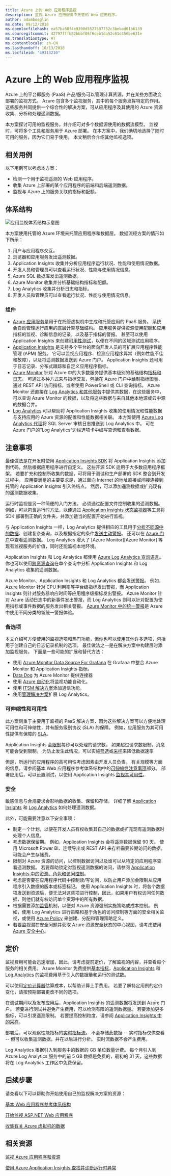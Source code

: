 ```yaml
---
title: Azure 上的 Web 应用程序监视
description: 监视 Azure 应用服务中托管的 Web 应用程序。
author: adamboeglin
ms.date: 09/12/2018
ms.openlocfilehash: ea57ba50f4e9390d5527587752c3bebad01b6139
ms.sourcegitcommit: 42797fffb82bbbf86f6deb1da52c61d456be631e
ms.translationtype: HT
ms.contentlocale: zh-CN
ms.lasthandoff: 10/13/2018
ms.locfileid: "49313210"
---
```

# <a name="web-application-monitoring-on-azure"></a>Azure 上的 Web 应用程序监视

Azure 上的平台即服务 (PaaS) 产品/服务可以管理计算资源，并在某些方面改变部署的监视方式。 Azure 包含多个监视服务，其中的每个服务发挥特定的作用。 这些服务共同提供一个综合性的解决方案，可从应用程序及其使用的 Azure 资源收集、分析和处理遥测数据。

本方案探讨可用的监视服务，并介绍可对多个数据源使用的数据流模型。 监视时，可将多个工具和服务用于 Azure 部署。 在本方案中，我们确切地选择了随时可用的服务，因为它们易于使用。 本文稍后会介绍其他监视选项。

## <a name="relevant-use-cases"></a>相关用例

以下用例可以考虑本方案：

- 检测一个用于监视遥测的 Web 应用程序。
- 收集 Azure 上部署的某个应用程序的前端和后端遥测数据。
- 监视与 Azure 上的服务关联的指标和配额。

## <a name="architecture"></a>体系结构

![应用监视体系结构示意图][architecture]

本方案使用托管的 Azure 环境来托管应用程序和数据层。 数据流经方案的情形如下所示：

1. 用户与应用程序交互。
2. 浏览器和应用服务发出遥测数据。
3. Application Insights 收集并分析应用程序运行状况、性能和使用情况数据。
4. 开发人员和管理员可以查看运行状况、性能与使用情况信息。
5. Azure SQL 数据库发出遥测数据。
6. Azure Monitor 收集并分析基础结构指标和配额。
7. Log Analytics 收集并分析日志和指标。
8. 开发人员和管理员可以查看运行状况、性能与使用情况信息。

### <a name="components"></a>组件

- [Azure 应用服务](/azure/app-service/)是用于在托管虚拟机中生成和托管应用的 PaaS 服务。 系统会自动管理运行应用的底层计算基础结构。 应用服务提供资源使用配额和应用指标的监视、诊断信息的记录，以及基于指标的警报。 甚至可以使用 Application Insights 来创建[可用性测试][availability-tests]，以便在不同的区域测试应用程序。
- [Application Insights][application-insights] 是支持多个平台的面向开发人员的可扩展应用程序性能管理 (APM) 服务。 它可以监视应用程序、检测应用程序异常（例如性能不佳和故障），以及将遥测数据发送到 Azure 门户。 Application Insights 还可用于日志记录、分布式跟踪和自定义应用程序指标。
- [Azure Monitor][azure-monitor] 针对 Azure 中的大多数服务提供基本级别的基础结构[指标和日志][metrics]。 可通过多种方式来与指标交互，包括在 Azure 门户中绘制指标图表、通过 REST API 访问指标，或者使用 PowerShell 或 CLI 查询指标。 Azure Monitor 还直接在 [Log Analytics 和其他服务]中提供其数据，在这些服务中，可以查询 Azure Monitor 的数据，以及将这些数据与来自其他本地源或云中源的数据合并。
- [Log Analytics][log-analytics] 可以帮助将 Application Insights 收集的使用情况和性能数据与支持应用的 Azure 资源的配置和性能数据相关联。 本方案使用 [Azure Log Analytics 代理][Azure Log Analytics agent]将 SQL Server 审核日志推送到 Log Analytics 中。 可在 Azure 门户的“Log Analytics”边栏选项卡中编写查询和查看数据。

## <a name="considerations"></a>注意事项

最佳做法是在开发时使用 [Application Insights SDK][Application Insights SDKs] 将 Application Insights 添加到代码，然后根据应用程序进行自定义。 这些开源 SDK 适用于大多数应用程序框架。 若要扩充和控制所收集的数据，可将用于测试和生产部署的 SDK 整合到开发过程中。 应用要满足的主要要求是，通过面向 Internet 的地址直接或间接连接到托管的 Application Insights 引入终结点。 然后，可以添加遥测数据或扩充现有的遥测数据收集。

运行时监视是另一种简便的入门方法。 必须通过配置文件控制收集的遥测数据。 例如，可以包含运行时方法，以便通过 [Application Insights 状态监视器][Application Insights Status Monitor]等工具将 SDK 部署到正确的文件夹，并添加适当的配置开始进行监视。

与 Application Insights 一样，Log Analytics 提供相应的工具用于[分析不同源中的数据][analyzing data across sources]、创建复杂查询，以及根据指定的条件[发送主动警报][sending proactive alerts]。 还可以在 [Azure 门户][the Azure portal]中查看遥测数据。 Log Analytics 增大了 [Azure Monitor][Azure Monitor] 等现有监视服务的价值，同时还能监视本地环境。

Application Insights 和 Log Analytics 都使用 [Azure Log Analytics 查询语言][Azure Log Analytics Query Language]。 你也可以使用[跨资源查询](https://azure.microsoft.com/blog/query-across-resources)在单个查询中分析 Application Insights 和 Log Analytics 收集的遥测数据。

Azure Monitor、Application Insights 和 Log Analytics 都会发送[警报](/azure/monitoring-and-diagnostics/monitoring-overview-alerts)。 例如，Azure Monitor 针对 CPU 利用率等平台级指标发出警报，而 Application Insights 则针对服务器响应时间等应用程序级指标发出警报。 Azure Monitor 针对 Azure 活动日志中的新事件发出警报，而 Log Analytics 则可以针对配置为使用指标或事件数据的服务发出相关警报。 [Azure Monitor 中的统一警报](/azure/monitoring-and-diagnostics/monitoring-overview-unified-alerts)是 Azure 中使用不同分类的新统一警报体验。

### <a name="alternatives"></a>备选项

本文介绍可方便使用的监视选项和热门功能，但你也可以使用其他许多选项，包括用于创建自己的日志记录机制的选项。 最佳做法之一是在解决方案中构建层时添加监视服务。 下面是一些可能的扩展和替代方法：

- 使用 [Azure Monitor Data Source For Grafana][Azure Monitor Data Source For Grafana] 在 Grafana 中整合 Azure Monitor 和 Application Insights 指标。
- [Data Dog][data-dog] 为 Azure Monitor 提供连接器
- 使用 [Azure 自动化][Azure Automation]将监视功能自动化。
- 使用 [ITSM 解决方案][ITSM solutions]添加通信功能。
- 使用[管理解决方案][management solution]扩展 Log Analytics。

### <a name="scalability-and-availability"></a>可伸缩性和可用性

此方案侧重于主要用于监视的 PaaS 解决方案，因为这些解决方案可以方便地处理可用性和可伸缩性，并有服务级别协议 (SLA) 的保障。 例如，应用服务为其可用性提供有保障的 [SLA][SLA]。

Application Insights 会[限制][app-insights-limits]每秒可以处理的请求数。 如果超过请求数限制，消息可能会受到限制。 为防止发生此情况，可以实施[筛选][message-filtering]或[采样][message-sampling]来降低数据速率

但是，所运行的应用程序的高可用性考虑因素由开发人员负责。 有关规模等方面的信息，请参阅基本 Web 应用程序参考体系结构中的[可伸缩性注意事项](#scalability-considerations)部分。 部署应用后，可以设置测试，以使用 Application Insights [监视其可用性][monitor its availability]。

### <a name="security"></a>安全

敏感信息与合规要求会影响数据的收集、保留和存储。 详细了解 [Application Insights][application-insights] 和 [Log Analytics][log-analytics] 如何处理遥测数据。

此外，可能需要注意以下安全事项：

- 制定一个计划，以便在开发人员有权收集其自己的数据或扩充现有遥测数据时处理个人信息。
- 考虑数据保留期。 例如，Application Insights 会将遥测数据保留 90 天。 使用 Microsoft Power BI、连续导出或 REST API 来存档需要长期访问的数据。 可能会产生存储费。
- 限制对 Azure 资源的访问，以控制数据访问以及谁可以从特定的应用程序查看遥测数据。 若要帮助锁定对监视遥测数据的访问，请参阅 [Application Insights 中的资源、角色和访问控制][Resources, roles, and access control in Application Insights]。
- 考虑是否要在应用程序代码中控制读/写访问，以防止用户添加会限制从应用程序引入数据的版本或标签标记。 使用 Application Insights 时，将各个数据项发送到资源后，便无法对这些项进行控制，因此，如果用户有权访问任何数据，则他们就有权访问单个资源中的所有数据。
- 根据需要添加[监管](/azure/security/governance-in-azure)机制，以便对 Azure 资源强制实施策略或成本控制。 例如，使用 Log Analytics 进行策略和基于角色的访问控制等方面的安全相关监视，或使用 [Azure Policy](/azure/azure-policy/azure-policy-introduction) 来创建、分配和管理策略定义。
- 若要监视潜在安全问题并获取 Azure 资源安全状态的中心视图，请考虑使用 [Azure 安全中心](/azure/security-center/security-center-intro)。

## <a name="pricing"></a>定价

监视费用可能会迅速增加，因此，请考虑提前定价，了解监视的内容，并查看每个服务的相关费用。 Azure Monitor 免费提供[基本指标][basic metrics]，[Application Insights][application-insights-pricing] 和 [Log Analytics][log-analytics] 的监视费用基于引入的数据量和运行的测试数。

可以使用[定价计算器][pricing]估算成本，以帮助计算上手费用。 若要了解特定用例的定价变化，请按预期部署更改不同的选项。

在调试期间以及发布应用后，Application Insights 的遥测数据将发送到 Azure 门户。 若要进行测试并避免产生费用，可以检测有限的遥测数据量。 若要添加更多指标，可以引发遥测限制。 若要提高控制粒度，请参阅 [Application Insights 中的采样][Sampling in Application Insights]。

部署后，可以观察性能指标的[实时指标流][Live Metrics Stream]。 不会存储此数据 -- 实时指标仅供查看 -- 但可以收集遥测数据，并在以后进行分析。 实时流数据不会产生费用。

Log Analytics 根据引入到服务中的数据的 GB 单位数量计费。 每个月引入到 Azure Log Analytics 服务中的前 5 GB 数据是免费的，最初的 31 天，这些数据将在 Log Analytics 工作区中免费保留。 

## <a name="next-steps"></a>后续步骤

请查看以下可以帮助你开始使用自己的监视解决方案的资源：

[基本 Web 应用程序参考体系结构][Basic web application reference architecture]

[开始监视 ASP.NET Web 应用程序][Start monitoring your ASP.NET Web Application]

[收集有关 Azure 虚拟机的数据][Collect data about Azure Virtual Machines]

## <a name="related-resources"></a>相关资源

[监视 Azure 应用程序和资源][Monitoring Azure applications and resources]

[使用 Azure Application Insights 查找并诊断运行时异常][Find and diagnose run-time exceptions with Azure Application Insights]

<!-- links -->
[architecture]: ./media/architecture-app-monitoring.png
[availability-tests]: /azure/application-insights/app-insights-monitor-web-app-availability
[application-insights]: /azure/application-insights/app-insights-overview
[azure-monitor]: /azure/monitoring-and-diagnostics/monitoring-overview-azure-monitor
[metrics]: /azure/monitoring-and-diagnostics/monitoring-supported-metrics
[Log Analytics 和其他服务]: /azure/log-analytics/log-analytics-azure-storage
[log-analytics]: /azure/log-analytics/log-analytics-overview
[Azure Log Analytics agent]: https://blogs.msdn.microsoft.com/sqlsecurity/2017/12/28/azure-log-analytics-oms-agent-now-collects-sql-server-audit-logs/
[application-insights-pricing]: https://azure.microsoft.com/pricing/details/application-insights/
[Application Insights SDKs]: /azure/application-insights/app-insights-asp-net
[Application Insights Status Monitor]: https://azure.microsoft.com/updates/application-insights-status-monitor-and-sdk-updated/
[analyzing data across sources]: /azure/log-analytics/log-analytics-dashboards
[sending proactive alerts]: /azure/log-analytics/log-analytics-alerts
[the Azure portal]: /azure/log-analytics/log-analytics-tutorial-dashboards
[Azure Log Analytics Query Language]: https://docs.loganalytics.io/docs/Learn
[cross-resource queries]: https://azure.microsoft.com/blog/query-across-resources/
[alerts]: /azure/monitoring-and-diagnostics/monitoring-overview-alerts
[Alerts (Preview)]: /azure/monitoring-and-diagnostics/monitoring-overview-unified-alerts
[Azure Monitor Data Source For Grafana]: https://grafana.com/plugins/grafana-azure-monitor-datasource
[Azure Automation]: /azure/automation/automation-intro
[ITSM solutions]: https://azure.microsoft.com/blog/itsm-connector-for-azure-is-now-generally-available/
[management solution]: /azure/monitoring/monitoring-solutions
[SLA]: https://azure.microsoft.com/support/legal/sla/app-service/v1_4/
[monitor its availability]: /azure/application-insights/app-insights-monitor-web-app-availability
[Resources, roles, and access control in Application Insights]: /azure/application-insights/app-insights-resources-roles-access-control
[basic metrics]: /azure/monitoring-and-diagnostics/monitoring-supported-metrics
[pricing]: https://azure.microsoft.com/pricing/calculator/#log-analyticsc126d8c1-ec9c-4e5b-9b51-4db95d06a9b1
[Sampling in Application Insights]: /azure/application-insights/app-insights-sampling
[Live Metrics Stream]: /azure/application-insights/app-insights-live-stream
[Basic web application reference architecture]: /azure/architecture/reference-architectures/app-service-web-app/basic-web-app#scalability-considerations
[Start monitoring your ASP.NET Web Application]: /azure/application-insights/quick-monitor-portal
[Collect data about Azure Virtual Machines]: /azure/log-analytics/log-analytics-quick-collect-azurevm
[Monitoring Azure applications and resources]: /azure/monitoring-and-diagnostics/monitoring-overview
[Find and diagnose run-time exceptions with Azure Application Insights]: /azure/application-insights/app-insights-tutorial-runtime-exceptions
[data-dog]: https://www.datadoghq.com/blog/azure-monitoring-enhancements/
[app-insights-limits]: /azure/azure-subscription-service-limits#application-insights-limits
[message-filtering]: /azure/application-insights/app-insights-api-filtering-sampling
[message-sampling]: /azure/application-insights/app-insights-sampling
